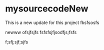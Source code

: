 # mysourcecodeNew



This is a new update for this project
fksfsosfs

newww
ofsjfsjfs
fsfsfsjfjsodfjs;fsfs


f;sfj;sjf;sjfs